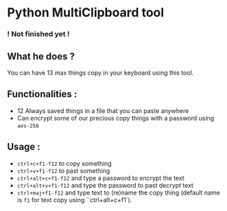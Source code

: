 # Python MultiClipboard tool
### ! Not finished yet !
## What he does ?
You can have 13 max things copy in your keyboard using this tool.
## Functionalities :
- 12 Always saved things in a file that you can paste anywhere
- Can encrypt some of our precious copy things with a password using `aes-256`
## Usage :
 - `ctrl+c+f1-f12` to copy something
 - `ctrl+v+f1-f12` to past something
 - `ctrl+alt+c+f1-f12` and type a password to encrypt the text
 - `ctrl+alt+v+f1-f12` and type the password to past decrypt text
 - `ctrl+maj+f1-f12` and type text to (re)name the copy thing (default name is `f1` for text copy using ``ctrl+alt+c+f1`).
